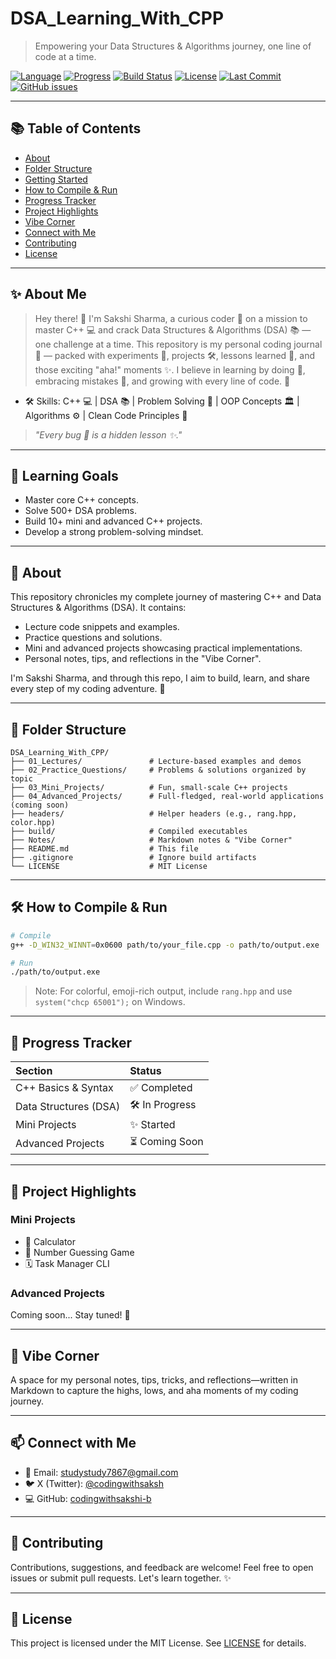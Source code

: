 # DSA_Learning_With_CPP
> Empowering your Data Structures & Algorithms journey, one line of code at a time.

[![Language](https://img.shields.io/badge/Language-C%2B%2B-blue)](https://isocpp.org/) [![Progress](https://img.shields.io/badge/Progress-20%25-yellow)]() [![Build Status](https://img.shields.io/badge/Build-Passing-brightgreen)](https://github.com/codingwithsakshi-b/DSA_Learning_With_CPP/actions) [![License](https://img.shields.io/badge/License-MIT-green)](LICENSE)
[![Last Commit](https://img.shields.io/github/last-commit/codingwithsakshi-b/DSA_Learning_With_CPP?style=flat)](https://github.com/codingwithsakshi-b/DSA_Learning_With_CPP/commits)
[![GitHub issues](https://img.shields.io/github/issues/codingwithsakshi-b/DSA_Learning_With_CPP)](https://github.com/codingwithsakshi-b/DSA_Learning_With_CPP/issues)

---

## 📚 Table of Contents

- [About](#-about)
- [Folder Structure](#-folder-structure)
- [Getting Started](#-getting-started)
- [How to Compile & Run](#️-how-to-compile--run)
- [Progress Tracker](#-progress-tracker)
- [Project Highlights](#-project-highlights)
- [Vibe Corner](#-vibe-corner)
- [Connect with Me](#-connect-with-me)
- [Contributing](#-contributing)
- [License](#-license)

---

## ✨ About Me
> Hey there! 👋 I'm Sakshi Sharma, a curious coder 🧠 on a mission to master C++ 💻 and crack Data Structures & Algorithms (DSA) 📚 — one challenge at a time.
This repository is my personal coding journal 📓 — packed with experiments 🔬, projects 🛠️, lessons learned 📖, and those exciting "aha!" moments ✨.
I believe in learning by doing 🚀, embracing mistakes 🙌, and growing with every line of code. 🌱

- 🛠️ Skills: C++ 💻 | DSA 📚 | Problem Solving 🧩 | OOP Concepts 🏛️ | Algorithms ⚙️ | Clean Code Principles 🧹
> _"Every bug 🐞 is a hidden lesson ✨."_ 

---

## 🎯 Learning Goals
- Master core C++ concepts.
- Solve 500+ DSA problems.
- Build 10+ mini and advanced C++ projects.
- Develop a strong problem-solving mindset.

---

## 📖 About

This repository chronicles my complete journey of mastering C++ and Data Structures & Algorithms (DSA). It contains:

- Lecture code snippets and examples.
- Practice questions and solutions.
- Mini and advanced projects showcasing practical implementations.
- Personal notes, tips, and reflections in the "Vibe Corner".

I'm Sakshi Sharma, and through this repo, I aim to build, learn, and share every step of my coding adventure. 🚀

---

## 📂 Folder Structure

```
DSA_Learning_With_CPP/
├── 01_Lectures/               # Lecture-based examples and demos
├── 02_Practice_Questions/     # Problems & solutions organized by topic
├── 03_Mini_Projects/          # Fun, small-scale C++ projects
├── 04_Advanced_Projects/      # Full-fledged, real-world applications (coming soon)
├── headers/                   # Helper headers (e.g., rang.hpp, color.hpp)
├── build/                     # Compiled executables
├── Notes/                     # Markdown notes & "Vibe Corner"
├── README.md                  # This file
├── .gitignore                 # Ignore build artifacts
└── LICENSE                    # MIT License
```

---

## 🛠️ How to Compile & Run

```bash
# Compile
g++ -D_WIN32_WINNT=0x0600 path/to/your_file.cpp -o path/to/output.exe

# Run
./path/to/output.exe
```

> Note: For colorful, emoji-rich output, include `rang.hpp` and use `system("chcp 65001");` on Windows.

---

## 🚀 Progress Tracker

| Section                | Status          |
|:-----------------------|:----------------|
| C++ Basics & Syntax    | ✅ Completed    |
| Data Structures (DSA)  | 🛠 In Progress  |
| Mini Projects          | ✨ Started      |
| Advanced Projects      | ⏳ Coming Soon  |

---

## 🎯 Project Highlights

### Mini Projects
- 🔧 Calculator
- 🎲 Number Guessing Game
- 🗓️ Task Manager CLI

### Advanced Projects
Coming soon... Stay tuned! 🚀

---

## 🎉 Vibe Corner

A space for my personal notes, tips, tricks, and reflections—written in Markdown to capture the highs, lows, and aha moments of my coding journey.

---

## 📫 Connect with Me

- 📧 Email: [studystudy7867@gmail.com](mailto:studystudy7867@gmail.com)
- 🐦 X (Twitter): [@codingwithsaksh](https://twitter.com/codingwithsaksh)
- 💻 GitHub: [codingwithsakshi-b](https://github.com/codingwithsakshi-b)

---

## 🤝 Contributing

Contributions, suggestions, and feedback are welcome! Feel free to open issues or submit pull requests. Let's learn together. ✨

---

## 📄 License

This project is licensed under the MIT License. See [LICENSE](LICENSE) for details.
